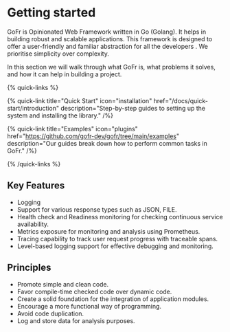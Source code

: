 # Getting started
GoFr is Opinionated Web Framework written in Go (Golang). It helps in building robust and scalable applications. This framework is designed to offer a user-friendly and familiar abstraction for all the developers . We prioritise simplicity over complexity.


In this section we will walk through what GoFr is, what problems it solves, and how it can help in building a project.

{% quick-links %}

{% quick-link title="Quick Start" icon="installation" href="/docs/quick-start/introduction" description="Step-by-step guides to setting up the system and installing the library." /%}

{% quick-link title="Examples" icon="plugins" href="https://github.com/gofr-dev/gofr/tree/main/examples" description="Our guides break down how to perform common tasks in GoFr." /%}

{% /quick-links %}

## Key Features
- Logging
- Support for various response types such as JSON, FILE.
- Health check and Readiness monitoring for checking continuous service availability.
- Metrics exposure for monitoring and analysis using Prometheus.
- Tracing capability to track user request progress with traceable spans.
- Level-based logging support for effective debugging and monitoring.

## Principles

- Promote simple and clean code.
- Favor compile-time checked code over dynamic code.
- Create a solid foundation for the integration of application modules.
- Encourage a more functional way of programming.
- Avoid code duplication.
- Log and store data for analysis purposes.